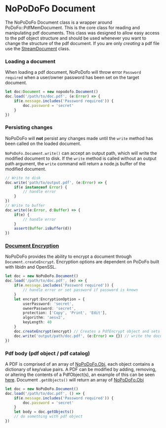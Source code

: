 # NoPoDoFo Document

The NoPoDoFo Document class is a wrapper around PoDoFo::PdfMemDocument. This is the core class for reading and manipulating pdf documents.
This class was designed to allow easy access to the pdf object structure and should be used whenever you want to change the structure of
the pdf document. If you are only <i>creating</i> a pdf file use the [StreamDocument](https://github.com/corymickelson/NoPoDoFo/tree/master/guides/stream_document.md) class.


### Loading a document

When loading a pdf document, NoPoDofo will throw error `Password required` when a user/owner password has been set on the target document.
``` typescript
let doc:Document = new nopodofo.Document()
doc.load('/path/to/doc.pdf', (e:Error) => {
    if(e.message.includes('Password required')) {
        doc.password = 'secret'
    }
})

```

### Persisting changes

NoPoDoFo will __not__ persist any changes made until the `write` method has been called on the loaded document.

`NoPoDoFo.Document.write()` can accept an output path, which will write the modified document to disk. If the `write` method is called without an output path argument, the `write` command will return a node.js buffer of the modified document.

``` typescript
// Write to disk
doc.write('path/to/output.pdf', (e:Error) => {
    if(e instanceof Error) {
        // handle error
    }
})
// Write to buffer
doc.write((e:Error, d:Buffer) => {
    if(e) {
        // handle error
    }
    assert(Buffer.isBuffer(d))
})
```

### [Document Encryption](https://github.com/corymickelson/NoPoDoFo/tree/master/guides/encrypt.md)
NoPoDoFo provides the ability to encrypt a document through ```Document.createEncrypt```.
Encryption options are dependent on PoDoFo built with libidn and OpenSSL.
``` typescript
let doc = new NoPoDoFo.Document()
doc.load('/path/to/doc.pdf', (e) => {
    if(e.message.includes('Password required')) {
        // handle error or set password if password is known
    }
    let encrypt:EncryptionOption = {
        userPassword: 'secret',
        ownerPassword: 'secret',
        protection: ['Copy', 'Print', 'Edit'],
        algorithm: 'aesv2',
        keyLength: 40
    }
    doc.createEncrypt(encrypt) // Creates a PdfEncrypt object and sets document encrypt to this object.
    doc.write('output/path/doc.pdf', (e:Error) => {}) // write the document with new/updated encryption
})

```

### Pdf body (pdf object / pdf catalog)

A PDF is comprised of an array of [NoPoDoFo.Obj](obj.md), each object contains a dictionary of key/value pairs. A PDF can be modified by adding, removing, or altering the contents of a PdfObject(s), an example of this can be seen [here](https://github.com/corymickelson/nopodofo/blob/master/lib/page.spec.ts#L145-L190).
Document `.getObjects()` will return an array of [NoPoDoFo.Obj](https://corymickelson.github.io/NoPoDoFo/modules/_object_.html)

``` typescript
let doc = new NoPoDoFo.Document()
doc.load('/path/to/doc.pdf', () => {
    if(e.message.includes('Password required')) {
        doc.password = 'secret'
    }
    let body = doc.getObjects()
    // do something with pdf object
})
```